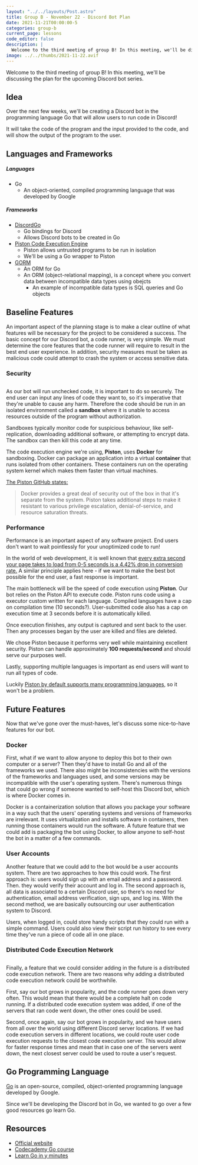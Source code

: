 ```yaml
---
layout: "../../layouts/Post.astro"
title: Group B - November 22 - Discord Bot Plan
date: 2021-11-21T00:00:00-5
categories: group-b
current_page: lessons
code_editor: false
description: |
  Welcome to the third meeting of group B! In this meeting, we'll be discussing the plan for the upcoming Discord bot series.
image: ../../thumbs/2021-11-22.avif
---
```

Welcome to the third meeting of group B! In this meeting, we'll be discussing the plan for the upcoming Discord bot series.

## Idea

Over the next few weeks, we'll be creating a Discord bot in the programming language Go that will allow users to run code in Discord!

It will take the code of the program and the input provided to the code, and will show the output of the program to the user.

## Languages and Frameworks

##### Languages
- Go
  - An object-oriented, compiled programming language that was developed by Google

##### Frameworks
- [DiscordGo](https://github.com/bwmarrin/discordgo)
  - Go bindings for Discord
  - Allows Discord bots to be created in Go
- [Piston Code Execution Engine](https://github.com/milindmadhukar/go-piston)
  - Piston allows untrusted programs to be run in isolation
  - We'll be using a Go wrapper to Piston
- [GORM](https://github.com/go-gorm/gorm)
  - An ORM for Go
  - An ORM (object-relational mapping), is a concept where you convert data between incompatible data types using obejcts
    - An example of incompatible data types is SQL queries and Go objects

## Baseline Features

An important aspect of the planning stage is to make a clear outline of what features will be necessary for the project to be considered a success. The basic concept for our Discord bot, a code runner, is very simple. We must determine the core features that the code runner will require to result in the best end user experience. In addition, security measures must be taken as malicious code could attempt to crash the system or access sensitive data.

### Security

<img src="/assets/img/group-b/lesson-6/docker-vs-vm.png" alt="" class="post-img-large float-right">

As our bot will run unchecked code, it is important to do so securely. The end user can input any lines of code they want to, so it's imperative that they're unable to cause any harm. Therefore the code should be run in an isolated environment called a **sandbox** where it is unable to access resources outside of the program without authorization.

Sandboxes typically monitor code for suspicious behaviour, like self-replication, downloading additional software, or attempting to encrypt data. The sandbox can then kill this code at any time.

The code execution engine we're using, **Piston**, uses **Docker** for sandboxing. Docker can package an application into a virtual **container** that runs isolated from other containers. These containers run on the operating system kernel which makes them faster than virtual machines.

[The Piston GitHub states:](https://github.com/engineer-man/piston#security)

> Docker provides a great deal of security out of the box in that it's separate from the system. Piston takes additional steps to make it resistant to various privilege escalation, denial-of-service, and resource saturation threats.

### Performance

Performance is an important aspect of any software project. End users don't want to wait pointlessly for your unoptimized code to run!

In the world of web development, it is well known that [every extra second your page takes to load from 0-5 seconds is a 4.42% drop in conversion rate.](https://www.portent.com/blog/analytics/research-site-speed-hurting-everyones-revenue.htm) A similar principle applies here - if we want to make the best bot possible for the end user, a fast response is important.

The main bottleneck will be the speed of code execution using **Piston**. Our bot relies on the Piston API to execute code. Piston runs code using a executor custom written for each language. Compiled languages have a cap on compilation time (10 seconds?). User-submitted code also has a cap on execution time at 3 seconds before it is automatically killed.

Once execution finishes, any output is captured and sent back to the user. Then any processes began by the user are killed and files are deleted.

We chose Piston because it performs very well while maintaining excellent security. Piston can handle approximately **100 requests/second** and should serve our purposes  well.

Lastly, supporting multiple languages is important as end users will want to run all types of code.

Luckily [Piston by default supports many programming languages](https://github.com/engineer-man/piston#supported-languages), so it won't be a problem.

## Future Features

Now that we've gone over the must-haves, let's discuss some nice-to-have features for our bot. 

### Docker

First, what if we want to allow anyone to deploy this bot to their own computer or a server? Then they'd have to install Go and all of the frameworks we used. There also might be inconsistencies with the versions of the frameworks and languages used, and some versions may be incompatible with the user's operating system. There's numerous things that could go wrong if someone wanted to self-host this Discord bot, which is where Docker comes in. 

Docker is a containerization solution that allows you package your software in a way such that the users' operating systems and versions of frameworks are irrelevant. It uses virtualization and installs software in containers, then running those containers would run the software. A future feature that we could add is packaging the bot using Docker, to allow anyone to self-host the bot in a matter of a few commands.

### User Accounts

Another feature that we could add to the bot would be a user accounts system. There are two approaches to how this could work. The first approach is: users would sign up with an email address and a password. Then. they would verify their account and log in. The second approach is, all data is associated to a certain Discord user, so there's no need for authentication, email address verification, sign ups, and log ins. With the second method, we are basically outsourcing our user authentication system to Discord.

Users, when logged in, could store handy scripts that they could run with a simple command. Users could also view their script run history to see every time they've run a piece of code all in one place.

### Distributed Code Execution Network

<img src="/assets/img/group-b/lesson-6/distributed.png" alt="" class="post-img float-right">

Finally, a feature that we could consider adding in the future is a distributed code execution network. There are two reasons why adding a distributed code execution network could be worthwhile.

First, say our bot grows in popularity, and the code runner goes down very often. This would mean that there would be a complete halt on code running. If a distributed code execution system was added, if one of the servers that ran code went down, the other ones could be used.

Second, once again, say our bot grows in popularity, and we have users from all over the world using different Discord server locations. If we had code execution servers in different locations, we could route user code execution requests to the closest code execution server. This would allow for faster response times and mean that in case one of the servers went down, the next closest server could be used to route a user's request.
 
## Go Programming Language

[Go](https://github.com/golang/go) is an open-source, compiled, object-oriented programming language developed by Google.

Since we'll be developing the Discord bot in Go, we wanted to go over a few good resources go learn Go.

## Resources
- [Official website](https://golang.org/)
- [Codecademy Go course](https://www.codecademy.com/learn/learn-go)
- [Learn Go in y minutes](https://learnxinyminutes.com/docs/go/)
